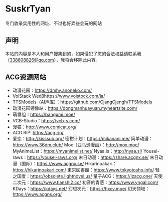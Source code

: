 # SuskrTyan
专门收录实用性的网址、不过也好弄些会玩的网站
## 声明
本站的内容是本人和用户搜集到的，如果侵犯了您的合法权益请联系我（338808826@qq.com），我将会移除此内容。
## ACG资源网站
+ 动漫花园：https://dmhy.anoneko.com/
+ VoiStack Wedβhttps://www.voistock.com/ja/
+ TTSModels（AI声库）：https://github.com/CjangCjengh/TTSModels
+ 动漫花园镜像站：https://dongmanhuayuan.myheartsite.com/
+ 萌番组：https://bangumi.moe/
+ VCB-Studio：https://vcb-s.com/
+ 漫猫：http://www.comicat.org/
+ ACG.RIP: https://acg.rip/
+ 爱恋：http://kisssub.org/
密柑计划：https://mikanani.me/
简单动漫：https://www.36dm.club/
Mox（亚马逊漫画）：http://mox.moe/
MyAnimeList：https://myanimelist.net/
Nyaa.is：http://nyaa.si/
Yousei-raws：https://yousei-raws.org/
末日动漫：https://share.acgnx.se/
末日动漫（国际）：https://www.acgnx.se/
Hikarinoakari：https://hikarinoakari.com/
東京図書館：https://www.tokyotosho.info/
轻之国度：https://obsolete.lightnovel.us/
量子ACG：https://lzacg.one/
天使二次元：https://www.tianshi2.cc/
初音的青葱：https://www.yngal.com/
KDays：https://kdays.net/
幻想次元：https://hxcy.moe/
幻天领域：https://www.acgns.org/
